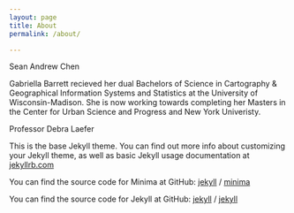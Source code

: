 ```yaml
---
layout: page
title: About
permalink: /about/

---
```


Sean Andrew Chen 


Gabriella Barrett recieved her dual Bachelors of Science in Cartography & Geographical Information Systems and Statistics at the University of Wisconsin-Madison. She is now working towards completing her Masters in the Center for Urban Science and Progress and New York Univeristy.


Professor Debra Laefer


This is the base Jekyll theme. You can find out more info about customizing your Jekyll theme, as well as basic Jekyll usage documentation at [jekyllrb.com](https://jekyllrb.com/)

You can find the source code for Minima at GitHub:
[jekyll][jekyll-organization] /
[minima](https://github.com/jekyll/minima)

You can find the source code for Jekyll at GitHub:
[jekyll][jekyll-organization] /
[jekyll](https://github.com/jekyll/jekyll)


[jekyll-organization]: https://github.com/jekyll
